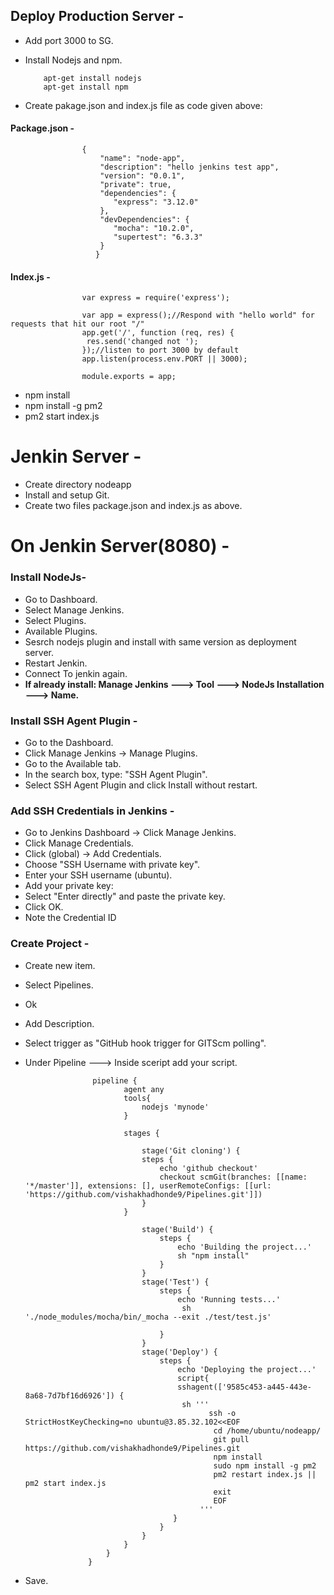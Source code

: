 ## Deploy Production Server - 
- Add port 3000 to SG.
- Install Nodejs and npm.

          apt-get install nodejs
          apt-get install npm



- Create pakage.json and index.js file as code given above:
  
#### Package.json -


                    {
                        "name": "node-app",
                        "description": "hello jenkins test app",
                        "version": "0.0.1",
                        "private": true,
                        "dependencies": {
                           "express": "3.12.0"
                        },
                        "devDependencies": {
                           "mocha": "10.2.0",
                           "supertest": "6.3.3"
                        }
                       } 





#### Index.js -

                    var express = require('express');
                     
                    var app = express();//Respond with "hello world" for requests that hit our root "/"
                    app.get('/', function (req, res) {
                     res.send('changed not ');
                    });//listen to port 3000 by default
                    app.listen(process.env.PORT || 3000);
                     
                    module.exports = app;
                     

- npm install
- npm install -g pm2
- pm2 start index.js


# Jenkin Server -
- Create directory nodeapp
- Install and setup Git.
- Create two files package.json and index.js as above.





# On Jenkin Server(8080) -
### Install NodeJs-

- Go to Dashboard.
- Select Manage Jenkins.
- Select Plugins.
- Available Plugins.
- Sesrch nodejs plugin and install with same version as deployment server.
- Restart Jenkin.
- Connect To jenkin again.
- **If already install:  Manage Jenkins ---> Tool ---> NodeJs Installation ---> Name.**

###  Install SSH Agent Plugin -
- Go to the Dashboard.
- Click Manage Jenkins → Manage Plugins.
- Go to the Available tab.
- In the search box, type: "SSH Agent Plugin".
- Select SSH Agent Plugin and click Install without restart.


###  Add SSH Credentials in Jenkins -
- Go to Jenkins Dashboard → Click Manage Jenkins.
- Click Manage Credentials.
- Click (global) → Add Credentials.
- Choose "SSH Username with private key".
- Enter your SSH username (ubuntu).
- Add your private key:
- Select "Enter directly" and paste the private key.
- Click OK.
- Note the Credential ID


### Create Project -
- Create new item.
- Select Pipelines.
- Ok
- Add Description.
- Select trigger as "GitHub hook trigger for GITScm polling".
- Under Pipeline ---> Inside sceript add your script.


                     pipeline {
                            agent any
                            tools{
                                nodejs 'mynode'
                            }
                    
                            stages {
                        
                                stage('Git cloning') {
                                steps {
                                    echo 'github checkout'
                                    checkout scmGit(branches: [[name: '*/master']], extensions: [], userRemoteConfigs: [[url: 'https://github.com/vishakhadhonde9/Pipelines.git']])
                                }
                            }
                    
                                stage('Build') {
                                    steps {
                                        echo 'Building the project...'
                                        sh "npm install"
                                    }
                                }
                                stage('Test') {
                                    steps {
                                        echo 'Running tests...'
                                         sh './node_modules/mocha/bin/_mocha --exit ./test/test.js'
                    
                                    }
                                }
                                stage('Deploy') {
                                    steps {
                                        echo 'Deploying the project...'
                                        script{
                                        sshagent(['9585c453-a445-443e-8a68-7d7bf16d6926']) {  
                                         sh '''
                                               ssh -o StrictHostKeyChecking=no ubuntu@3.85.32.102<<EOF
                                                cd /home/ubuntu/nodeapp/
                                                git pull https://github.com/vishakhadhonde9/Pipelines.git
                                                npm install
                                                sudo npm install -g pm2
                                                pm2 restart index.js || pm2 start index.js
                    		                    exit
                                                EOF     
                                             '''
                                       }
                                    }
                                }
                            }
                        }
                    }
                    
                    

  
- Save.




















